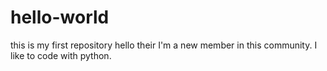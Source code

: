 # hello-world
this is my first repository
hello their I'm a new member in this community.
I like to code with python. 
